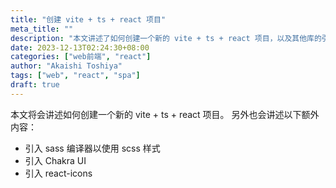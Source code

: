 ```yaml
---
title: "创建 vite + ts + react 项目"
meta_title: ""
description: "本文讲述了如何创建一个新的 vite + ts + react 项目，以及其他库的引用。"
date: 2023-12-13T02:24:30+08:00
categories: ["web前端", "react"]
author: "Akaishi Toshiya"
tags: ["web", "react", "spa"]
draft: true
---
```


本文将会讲述如何创建一个新的 vite + ts + react 项目。
另外也会讲述以下额外内容：
* 引入 sass 编译器以使用 scss 样式
* 引入 Chakra UI
* 引入 react-icons
